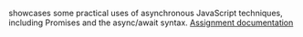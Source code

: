showcases some practical uses of asynchronous JavaScript techniques, including Promises and the async/await syntax. 
[Assignment documentation](https://www.canva.com/design/DAGjEvUqqcA/R9H0UFn-tckD9G_DNEHO1w/view?utm_content=DAGjEvUqqcA&utm_campaign=designshare&utm_medium=link2&utm_source=uniquelinks&utlId=h52511cecec)